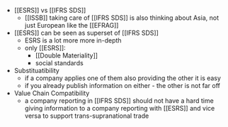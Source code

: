 - [[ESRS]] vs [[IFRS SDS]]
	- [[ISSB]] taking care of [[IFRS SDS]] is also thinking about Asia, not just European like the [[EFRAG]]
- [[ESRS]] can be seen as superset of [[IFRS SDS]]
	- ESRS is a lot more more in-depth
	- only [[ESRS]]:
		- [[Double Materiality]]
		- social standards
- Substituatibility
	- if a company applies one of them also providing the other it is easy
	- if you already publish information on either - the other is not far off
- Value Chain Compatibility
	- a company reporting in [[IFRS SDS]] should not have a hard time giving information to a company reporting with [[ESRS]] and vice versa to support trans-supranational trade